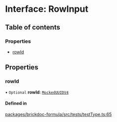 # Interface: RowInput

## Table of contents

### Properties

- [rowId](RowInput.md#rowid)

## Properties

### <a id="rowid" name="rowid"></a> rowId

• `Optional` **rowId**: [`MockedUUIDV4`](../README.md#mockeduuidv4)

#### Defined in

[packages/brickdoc-formula/src/tests/testType.ts:65](https://github.com/mashcard/mashcard/blob/main/packages/brickdoc-formula/src/tests/testType.ts#L65)
